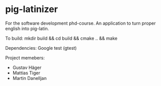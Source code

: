 # pig-latinizer
For the software development phd-course. An application to turn proper english into pig-latin.

To build:
mkdir build && cd build && cmake .. && make

Dependencies:
Google test (gtest)


Project memebers:
* Gustav Häger
* Mattias Tiger
* Martin Danelljan

